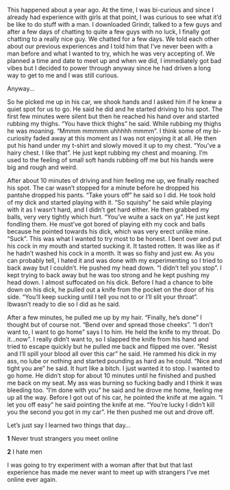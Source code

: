 This happened about a year ago. At the time, I was bi-curious and since I already had experience with girls at that point, I was curious to see what it’d be like to do stuff with a man. I downloaded Grindr, talked to a few guys and after a few days of chatting to quite a few guys with no luck, I finally got chatting to a really nice guy. We chatted for a few days. We told each other about our previous experiences and I told him that I’ve never been with a man before and what I wanted to try, which he was very accepting of. We planned a time and date to meet up and when we did, I immediately got bad vibes  but I decided to power through anyway since he had driven a long way to get to me and I was still curious. 

Anyway…

So he picked me up in his car, we shook hands and I asked him if he knew a quiet spot for us to go. He said he did and he started driving to his spot. The first few minutes were silent but then he reached his hand over and started rubbing my thighs. “You have thick thighs” he said. While rubbing my thighs he was moaning. “Mmmm mmmmm uhhhhh mmmm”.  I think some of my bi-curiosity faded away at this moment as I was not enjoying it at all. He then put his hand under my t-shirt and slowly moved it up to my chest. “You’ve a hairy chest. I like that”. He just kept rubbing my chest and moaning.  I’m used to the feeling of small soft hands rubbing off me but his hands were big and rough and weird. 

After about 10 minutes of driving and him feeling me up, we finally reached his spot. The car wasn’t stopped for a minute before he dropped his pantshe dropped his pants. “Take yours off” he said so I did. He took hold of my dick and started playing with it. “So squishy” he said while playing with it as I wasn’t hard, and I didn’t get hard either. He then grabbed my balls, very very tightly which hurt. “You’ve wuite a sack on ya”. He just kept fondling them. He must’ve got bored of playing eith my cock and balls because he pointed towards his dick, which was very erect unlike mine. “Suck”. This was what I wanted to try most to be honest. I bent over and put his cock in my mouth and started sucking it. It tasted rotten. It was like as if he hadn’t washed his cock in a month. It was so fishy and just ew. As you can probably tell, I hated it and was done with my experimenting so I tried to back away but I couldn’t. He pushed my head down. “I didn’t tell you stop”. I kept trying to back away but he was too strong and he kept pushing my head down. I almost suffocated on his dick. Before I had a chance to bite down on his dick, he pulled out a knife from the pocket on the door of his side. “You’ll keep sucking until I tell you not to or I’ll slit your throat”. Ibwasn’t ready to die so I did as he said. 

After a few minutes, he pulled me up by my hair. “Finally, he’s done” I thought but of course not.  “Bend over and spread those cheeks”. “I don’t want to, I want to go home”  says I to him. He held the knife to my throat. Do it…now”. I really didn’t want to, so I slapped the knife from his hand and tried to escape quickly but he pulled me back and flipped me over. “Resist and I’ll spill your blood all over this car” he said. He rammed his dick in my ass, no lube or nothing and started pounding as hard as he could. “Nice and tight you are” he said. It hurt like a bitch. I just wanted it to stop. I wanted to go home. He didn’t stop for about 10 minutes until he finished and pushed me back on my seat. My ass was burning so fucking badly and I think it was bleeding too. “I’m done with you” he said and he drove me home, feeling me up all the way. Before I got out of his car, he pointed the knife at me again. “I let you off easy” he said pointing the knife at me. “You’re lucky I didn’t kill you the second you got in my car”. He then pushed me out and drove off. 

Let’s just say I learned two things that day…

**1** Never trust strangers you meet online

**2** I hate men

I was going to try experiment with a woman after that but that last experience has made me never want to meet up with strangers I’ve met online ever again.